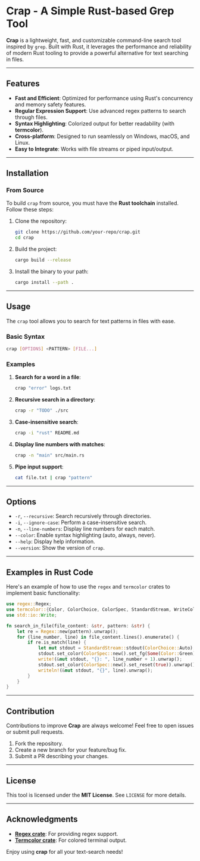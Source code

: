 # Crap - A Simple Rust-based Grep Tool

**Crap** is a lightweight, fast, and customizable command-line search tool inspired by `grep`. Built with Rust, it leverages the performance and reliability of modern Rust tooling to provide a powerful alternative for text searching in files.

---

## Features

- **Fast and Efficient**: Optimized for performance using Rust's concurrency and memory safety features.
- **Regular Expression Support**: Use advanced regex patterns to search through files.
- **Syntax Highlighting**: Colorized output for better readability (with **termcolor**).
- **Cross-platform**: Designed to run seamlessly on Windows, macOS, and Linux.
- **Easy to Integrate**: Works with file streams or piped input/output.

---

## Installation

### From Source
To build `crap` from source, you must have the **Rust toolchain** installed. Follow these steps:

1. Clone the repository:
   ```bash
   git clone https://github.com/your-repo/crap.git
   cd crap
   ```

2. Build the project:
   ```bash
   cargo build --release
   ```

3. Install the binary to your path:
   ```bash
   cargo install --path .
   ```

---

## Usage

The `crap` tool allows you to search for text patterns in files with ease.

### Basic Syntax
```bash
crap [OPTIONS] <PATTERN> [FILE...]
```

### Examples

1. **Search for a word in a file**:
   ```bash
   crap "error" logs.txt
   ```

2. **Recursive search in a directory**:
   ```bash
   crap -r "TODO" ./src
   ```

3. **Case-insensitive search**:
   ```bash
   crap -i "rust" README.md
   ```

4. **Display line numbers with matches**:
   ```bash
   crap -n "main" src/main.rs
   ```

5. **Pipe input support**:
   ```bash
   cat file.txt | crap "pattern"
   ```

---

## Options

- `-r`, `--recursive`: Search recursively through directories.
- `-i`, `--ignore-case`: Perform a case-insensitive search.
- `-n`, `--line-numbers`: Display line numbers for each match.
- `--color`: Enable syntax highlighting (auto, always, never).
- `--help`: Display help information.
- `--version`: Show the version of `crap`.

---

## Examples in Rust Code

Here's an example of how to use the `regex` and `termcolor` crates to implement basic functionality:

```rust
use regex::Regex;
use termcolor::{Color, ColorChoice, ColorSpec, StandardStream, WriteColor};
use std::io::Write;

fn search_in_file(file_content: &str, pattern: &str) {
    let re = Regex::new(pattern).unwrap();
    for (line_number, line) in file_content.lines().enumerate() {
        if re.is_match(line) {
            let mut stdout = StandardStream::stdout(ColorChoice::Auto);
            stdout.set_color(ColorSpec::new().set_fg(Some(Color::Green))).unwrap();
            write!(&mut stdout, "{}: ", line_number + 1).unwrap();
            stdout.set_color(ColorSpec::new().set_reset(true)).unwrap();
            writeln!(&mut stdout, "{}", line).unwrap();
        }
    }
}
```

---

## Contribution

Contributions to improve **Crap** are always welcome! Feel free to open issues or submit pull requests.

1. Fork the repository.
2. Create a new branch for your feature/bug fix.
3. Submit a PR describing your changes.

---

## License

This tool is licensed under the **MIT License**. See `LICENSE` for more details.

---

## Acknowledgments

- **[Regex crate](https://docs.rs/regex/)**: For providing regex support.
- **[Termcolor crate](https://docs.rs/termcolor/)**: For colored terminal output.

Enjoy using **crap** for all your text-search needs!
